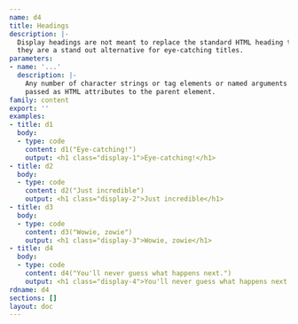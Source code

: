 ```yaml
---
name: d4
title: Headings
description: |-
  Display headings are not meant to replace the standard HTML heading tags,
  they are a stand out alternative for eye-catching titles.
parameters:
- name: '...'
  description: |-
    Any number of character strings or tag elements or named arguments
    passed as HTML attributes to the parent element.
family: content
export: ''
examples:
- title: d1
  body:
  - type: code
    content: d1("Eye-catching!")
    output: <h1 class="display-1">Eye-catching!</h1>
- title: d2
  body:
  - type: code
    content: d2("Just incredible")
    output: <h1 class="display-2">Just incredible</h1>
- title: d3
  body:
  - type: code
    content: d3("Wowie, zowie")
    output: <h1 class="display-3">Wowie, zowie</h1>
- title: d4
  body:
  - type: code
    content: d4("You'll never guess what happens next.")
    output: <h1 class="display-4">You'll never guess what happens next.</h1>
rdname: d4
sections: []
layout: doc
---
```

